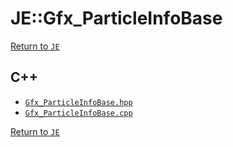 # JE::Gfx_ParticleInfoBase

[Return to `JE`](/docs/je.md)

## C++

- [`Gfx_ParticleInfoBase.hpp`](/src/je/Gfx_ParticleInfoBase.hpp)
- [`Gfx_ParticleInfoBase.cpp`](/src/je/Gfx_ParticleInfoBase.cpp)

[Return to `JE`](/docs/je.md)